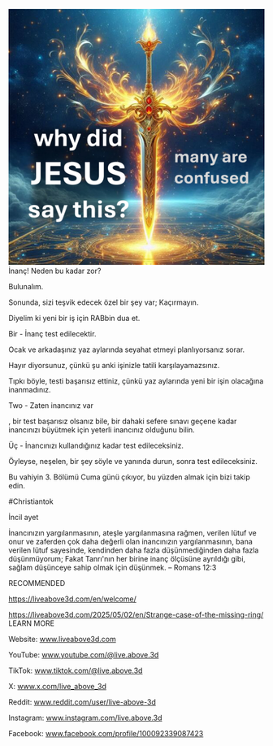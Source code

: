 ![Video cover image](../cover.jpg)
İnanç! Neden bu kadar zor?

Bulunalım.

Sonunda, sizi teşvik edecek özel bir şey var; Kaçırmayın.

Diyelim ki yeni bir iş için RABbin dua et.

Bir - İnanç test edilecektir.

Ocak ve arkadaşınız yaz aylarında seyahat etmeyi planlıyorsanız sorar.

Hayır diyorsunuz, çünkü şu anki işinizle tatili karşılayamazsınız.

Tıpkı böyle, testi başarısız ettiniz, çünkü yaz aylarında yeni bir işin olacağına inanmadınız.

Two - Zaten inancınız var

, bir test başarısız olsanız bile, bir dahaki sefere sınavı geçene kadar inancınızı büyütmek için yeterli inancınız olduğunu bilin.

Üç - İnancınızı kullandığınız kadar test edileceksiniz.

Öyleyse, neşelen, bir şey söyle ve yanında durun, sonra test edileceksiniz.

Bu vahiyin 3. Bölümü Cuma günü çıkıyor, bu yüzden almak için bizi takip edin.


#Christiantok


İncil ayet

İnancınızın yargılanmasının, ateşle yargılanmasına rağmen, verilen lütuf ve onur ve zaferden çok daha değerli olan inancınızın yargılanmasının, bana verilen lütuf sayesinde, kendinden daha fazla düşünmediğinden daha fazla düşünmüyorum; Fakat Tanrı'nın her birine inanç ölçüsüne ayrıldığı gibi, sağlam düşünceye sahip olmak için düşünmek. – Romans 12:3

RECOMMENDED


https://liveabove3d.com/en/welcome/

https://liveabove3d.com/2025/05/02/en/Strange-case-of-the-missing-ring/
LEARN MORE


Website: www.liveabove3d.com

YouTube: www.youtube.com/@live.above.3d

TikTok: www.tiktok.com/@live.above.3d

X: www.x.com/live_above_3d

Reddit: www.reddit.com/user/live-above-3d

Instagram: www.instagram.com/live.above.3d

Facebook: www.facebook.com/profile/100092339087423
